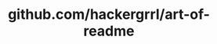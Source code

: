 ---
layout: post
title: github.com/hackergrrl/art-of-readme
categories: link
tags: [انگلیسی, برنامه‌نویسی]
---